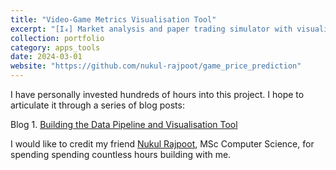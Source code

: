 ```yaml
---
title: "Video-Game Metrics Visualisation Tool"
excerpt: "[I₄] Market analysis and paper trading simulator with visualisation for video-game commodities"
collection: portfolio
category: apps_tools
date: 2024-03-01
website: "https://github.com/nukul-rajpoot/game_price_prediction"
---
```


I have personally invested hundreds of hours into this project. I hope to articulate it through a series of blog posts:

Blog 1. [Building the Data Pipeline and Visualisation Tool](https://medium.com/@jyoutirraj2004/building-a-data-visualisation-tool-for-cs-go-market-analysis-b7455001d5a4)

I would like to credit my friend [Nukul Rajpoot](https://github.com/nukul-rajpoot), MSc Computer Science, for spending spending countless hours building with me.
